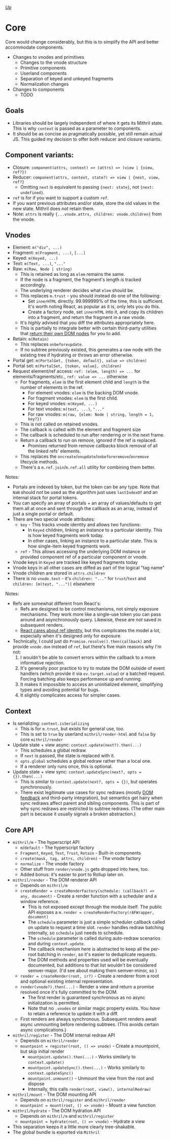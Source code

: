 [*Up*](./README.md)

# Core

Core would change considerably, but this is to simplify the API and better accommodate components.

- Changes to vnodes and primitives
	- Changes to the vnode structure
	- Primitive components
	- Userland components
	- Separation of keyed and unkeyed fragments
	- Normalization changes
- Changes to components
	- TODO

## Goals

- Libraries should be largely independent of where it gets its Mithril state. This is why `context` is passed as a parameter to components.
- It should be as concise as pragmatically possible, yet still remain actual JS. This guided my decision to offer both reducer and closure variants.

## Component variants:

- Closure: `component(attrs, context) => (attrs) => (view | {view, ref?})`
- Reducer: `component(attrs, context, state?) => view | {next, view, ref?}`
	- Omitting `next` is equivalent to passing `{next: state}`, not `{next: undefined}`.
- `ref` is for if you want to support a custom `ref`.
- If you want previous attributes and/or state, store the old values in the new state. Mithril does *not* retain them.
- Note: `attrs` is really `{...vnode.attrs, children: vnode.children}` from the vnode.

## Vnodes

- Element: `m("div", ...)`
- Fragment: `m(Fragment, ...)`, `[...]`
- Keyed: `m(Keyed, ...)`
- Text: `m(Text, ...)`, `"..."`
- Raw: `m(Raw, Node | string)`
	- This is retained as long as `elem` remains the same.
	- If the node is a fragment, the fragment's length *is* tracked accordingly.
	- The underlying renderer decides what `elem` should be.
	- This replaces `m.trust` - you should instead do one of the following:
		- Set `innerHTML` directly. 99.999999% of the time, this is sufficient. It's worth noting React, as popular as it is, only lets you do this.
		- Create a factory node, set `innerHTML` into it, and copy its children into a fragment, and return the fragment in a raw vnode.
	- It's *highly* advised that you diff the attributes appropriately here.
    - This is partially to integrate better with certain third-party utilities that [return their own DOM nodes](https://fontawesome.com/how-to-use/with-the-api/setup/getting-started) for you to add.
- Retain: `m(Retain)`
	- This replaces `onbeforeupdate`.
	- If no subtree previously existed, this generates a raw node with the existing tree if hydrating or throws an error otherwise.
- Portal get: `m(PortalGet, {token, default}, value => children)`
- Portal set: `m(PortalSet, {token, value}, children)`
- Request element/ref access: `ref: (elem, length) => ...` for elements/fragments/etc., `ref: value => ...` otherwise
	- For fragments, `elem` is the first element child and `length` is the number of elements in the ref.
		- For element vnodes: `elem` is the backing DOM vnode.
		- For fragment vnodes: `elem` is the first child.
		- For keyed vnodes: `m(Keyed, ...)`
		- For text vnodes: `m(text, ...)`, `"..."`
		- For raw vnodes: `m(raw, {elem: Node | string, length = 1, key?})`
	- This is not called on retained vnodes.
	- The callback is called with the element and fragment size
	- The callback is scheduled to run after rendering or in the next frame.
	- Return a callback to run on remove, ignored if the ref is replaced.
		- Promises returned from remove callbacks block removal of all the linked refs' elements.
	- This replaces the `oncreate`/`onupdate`/`onbeforeremove`/`onremove` lifecycle methods.
	- There's a `m.ref.join`/`m.ref.all` utility for combining them better.

Notes:

- Portals are indexed by token, but the token can be any type. Note that `NaN` should *not* be used as the algorithm just uses `lastIndexOf` and an internal stack for portal tokens.
- You can specify an array of portals + an array of values/defaults to get them all at once and sent through the callback as an array, instead of just a single portal or default.
- There are two special vnode attributes:
	- `key` - This tracks vnode identity and allows two functions:
		- In `Keyed` children, linking an instance to a particular identity. This is how keyed fragments work today.
		- In other cases, linking an instance to a particular state. This is how single-item keyed fragments work.
	- `ref` - This allows accessing the underlying DOM instance or provided component ref of a particular component or vnode.
- Vnode keys in `Keyed` are tracked like keyed fragments today
- Vnode keys in all other cases are diffed as part of the logical "tag name"
- Vnode children are stored in `attrs.children`
- There is no `vnode.text` - it's `children: "..."` for `trust`/`text` and `children: [m(text, "...")]` elsewhere

Notes:

- Refs are somewhat different from React's:
	- Refs are designed to be control mechanisms, not simply exposure mechanisms. They work more like a single-use token you can pass around and asynchronously query. Likewise, these are *not* saved in subsequent renders.
	- [React cares about ref identity](https://reactjs.org/docs/refs-and-the-dom.html#caveats-with-callback-refs), but this complicates the model a lot, especially when it's designed only for exposure.
- Technically, I could just do `Promise.resolve().then(callback)` and provide `vnode.dom` instead of `ref`, but there's five main reasons why I'm not:
	1. I wouldn't be able to convert errors within the callback to a more informative rejection.
	2. It's generally poor practice to try to mutate the DOM outside of event handlers (which provide it via `ev.target.value`) or a batched request. Forcing batching also keeps performance up and running.
	3. It makes it impossible to access an uninitialized element, simplifying types and avoiding potential for bugs.
	4. It slightly complicates access for simpler cases.

## Context

- Is serializing: `context.isSerializing`
	- This is for `m.trust`, but exists for general use, too.
	- This is set to `true` by userland `mithril/render-html` and `false` by core `mithril/render`
- Update state + view async: `context.update(next?).then(...)`
	- This schedules a global redraw.
	- If `next` is passed, the state is replaced with it.
	- `opts.global` schedules a global redraw rather than a local one.
	- If a renderer only runs once, this is optional.
- Update state + view sync: `context.updateSync(next?, opts = {}).then(...)`
	- This is similar to `context.update(next?, opts = {})`, but operates synchronously.
	- There exist legitimate use cases for sync redraws (mostly [DOM feedback](https://github.com/MithrilJS/mithril.js/issues/1166#issuecomment-234965960) and third-party integration), but semantics get hairy when sync redraws affect parent and sibling components. This is part of why sync redraws are restricted to subtree redraws. (The other main part is because it usually signals a broken abstraction.)

## Core API

- `mithril/m` - The hyperscript API
	- `m`/`default` - The hyperscript factory
	- `Fragment`, `Keyed`, `Text`, `Trust`, `Retain` - Built-in components
	- `create(mask, tag, attrs, children)` - The vnode factory
	- `normalize` - The vnode factory
	- Other stuff from `render/vnode.js` gets dropped into here, too.
	- Added bonus: it's easier to port to Rollup later on.
- `mithril/render` - The DOM renderer API
	- Depends on `mithril/m`
	- `createRender = createRenderFactory(schedule: (callback?) => any, document)` - Create a render function with a scheduler and a window reference.
		- This is not exposed except through the module itself. The public API exposes a `m.render = createRenderFactory(rAFWrapper, document)`
		- The `schedule` parameter is just a simple scheduler callback called on update to request a time slot. `render` handles redraw batching internally, so `schedule` just needs to schedule.
		- The `schedule` parameter is called during auto-redraw scenarios and during `context.update`.
		- The callback mechanism here is abstracted to keep all the per-root batching in `render`, so it's easier to deduplicate requests.
		- The DOM methods and properties used will be eventually documented, but additions to that list wouldn't be considered semver-major. (I'd see about making them semver-minor, so )
	- `render = createRender(root, ir?)` - Create a renderer from a root and optional existing internal representation.
	- `render(vnode?).then(...)` - Render a view and return a promise resolved once it's fully committed to the DOM.
		- The first render is guaranteed synchronous as no async initialization is permitted.
		- Note that no `.vnodes` or similar magic property exists. You *have* to retain a reference to update it with a diff.
	- First renders are always synchronous. Subsequent renders await async unmounting before rendering subtrees. (This avoids certain async complications.)
- `mithril/register` - The DOM internal redraw API
	- Depends on `mithril/render`
	- `mountpoint = register(root, () => vnode)` - Create a mountpoint, but skip initial render
		- `mountpoint.update().then(...)` - Works similarly to `context.update()`
		- `mountpoint.updateSync().then(...)` - Works similarly to `context.updateSync()`
		- `mountpoint.unmount()` - Unmount the view from the root and dispose
		- Internally, this calls `render(root, view(), internalRedraw)`
- `mithril/mount` - The DOM mounting API
	- Depends on `mithril/register` and `mithril/render`
	- `mountpoint = mount(root, () => vnode)` - Mount a view function
- `mithril/hydrate` - The DOM hydration API
	- Depends on `mithril/m` and `mithril/register`
	- `mountpoint = hydrate(root, () => vnode)` - Hydrate a view
- This separation keeps it a little more clearly tree-shakable.
- The global bundle is exported via `Mithril`
